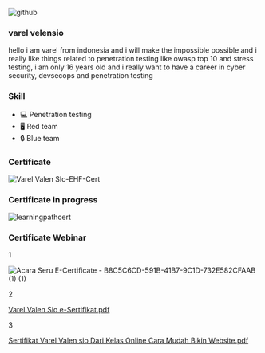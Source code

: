 ![github](https://user-images.githubusercontent.com/105418279/175369622-a37c143e-7616-4469-9bd3-ca93b658d591.png)



### varel velensio

hello i am varel from indonesia and i will make the impossible possible and i really like things related to penetration testing like owasp top 10 and stress testing, i am only 16 years old and i really want to have a career in cyber security, devsecops and penetration testing

### Skill 

- :computer: Penetration testing
- :desktop_computer: Red team 
- :lock: Blue team

### Certificate
![Varel Valen SIo-EHF-Cert](https://user-images.githubusercontent.com/105418279/175371698-14276a8e-cda8-4050-be73-b8ac0e0f0181.jpg)

### Certificate in progress
![learningpathcert](https://user-images.githubusercontent.com/105418279/175463045-81970986-3624-4f82-9918-a6f9ae84173d.png)

### Certificate Webinar

1

![Acara Seru E-Certificate - B8C5C6CD-591B-41B7-9C1D-732E582CFAAB (1) (1)](https://user-images.githubusercontent.com/105418279/177988102-0cdd5080-578a-4884-b38b-9bb033753f59.png)

2

[Varel Valen Sio e-Sertifikat.pdf](https://github.com/varelvalensio/varelvalensio/files/9071969/Varel.Valen.Sio.e-Sertifikat.pdf)

3

[Sertifikat Varel Valen sio Dari Kelas Online Cara Mudah Bikin  Website.pdf](https://github.com/varelvalensio/varelvalensio/files/9071970/Sertifikat.Varel.Valen.sio.Dari.Kelas.Online.Cara.Mudah.Bikin.Website.pdf)
